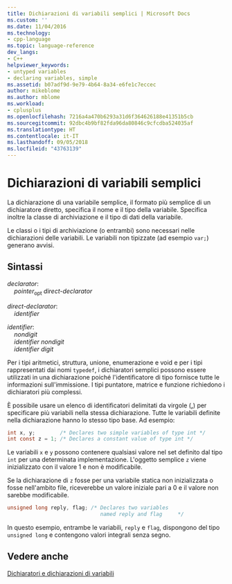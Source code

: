 ```yaml
---
title: Dichiarazioni di variabili semplici | Microsoft Docs
ms.custom: ''
ms.date: 11/04/2016
ms.technology:
- cpp-language
ms.topic: language-reference
dev_langs:
- C++
helpviewer_keywords:
- untyped variables
- declaring variables, simple
ms.assetid: b07adf9d-9e79-4b64-8a34-e6fe1c7eccec
author: mikeblome
ms.author: mblome
ms.workload:
- cplusplus
ms.openlocfilehash: 7216a4a470b6293a31d6f364626188e41351b5cb
ms.sourcegitcommit: 92dbc4b9bf82fda96da80846c9cfcdba524035af
ms.translationtype: HT
ms.contentlocale: it-IT
ms.lasthandoff: 09/05/2018
ms.locfileid: "43763139"
---
```

# <a name="simple-variable-declarations"></a>Dichiarazioni di variabili semplici

La dichiarazione di una variabile semplice, il formato più semplice di un dichiaratore diretto, specifica il nome e il tipo della variabile. Specifica inoltre la classe di archiviazione e il tipo di dati della variabile.

Le classi o i tipi di archiviazione (o entrambi) sono necessari nelle dichiarazioni delle variabili. Le variabili non tipizzate (ad esempio `var;`) generano avvisi.

## <a name="syntax"></a>Sintassi

*declarator*:<br/>
&nbsp;&nbsp;&nbsp;&nbsp;*pointer*<sub>opt</sub> *direct-declarator*

*direct-declarator*:<br/>
&nbsp;&nbsp;&nbsp;&nbsp;*identifier*

*identifier*:<br/>
&nbsp;&nbsp;&nbsp;&nbsp;*nondigit*<br/>
&nbsp;&nbsp;&nbsp;&nbsp;*identifier* *nondigit*<br/>
&nbsp;&nbsp;&nbsp;&nbsp;*identifier* *digit*

Per i tipi aritmetici, struttura, unione, enumerazione e void e per i tipi rappresentati dai nomi `typedef`, i dichiaratori semplici possono essere utilizzati in una dichiarazione poiché l'identificatore di tipo fornisce tutte le informazioni sull'immissione. I tipi puntatore, matrice e funzione richiedono i dichiaratori più complessi.

È possibile usare un elenco di identificatori delimitati da virgole (**,**) per specificare più variabili nella stessa dichiarazione. Tutte le variabili definite nella dichiarazione hanno lo stesso tipo base. Ad esempio:

```C
int x, y;        /* Declares two simple variables of type int */
int const z = 1; /* Declares a constant value of type int */
```

Le variabili `x` e `y` possono contenere qualsiasi valore nel set definito dal tipo `int` per una determinata implementazione. L'oggetto semplice `z` viene inizializzato con il valore 1 e non è modificabile.

Se la dichiarazione di `z` fosse per una variabile statica non inizializzata o fosse nell'ambito file, riceverebbe un valore iniziale pari a 0 e il valore non sarebbe modificabile.

```C
unsigned long reply, flag; /* Declares two variables
                              named reply and flag     */
```

In questo esempio, entrambe le variabili, `reply` e `flag`, dispongono del tipo `unsigned long` e contengono valori integrali senza segno.

## <a name="see-also"></a>Vedere anche

[Dichiaratori e dichiarazioni di variabili](../c-language/declarators-and-variable-declarations.md)
